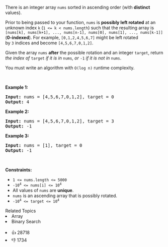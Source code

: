 <p>There is an integer array <code>nums</code> sorted in ascending order (with <strong>distinct</strong> values).</p>

<p>Prior to being passed to your function, <code>nums</code> is <strong>possibly left rotated</strong> at an unknown index <code>k</code> (<code>1 &lt;= k &lt; nums.length</code>) such that the resulting array is <code>[nums[k], nums[k+1], ..., nums[n-1], nums[0], nums[1], ..., nums[k-1]]</code> (<strong>0-indexed</strong>). For example, <code>[0,1,2,4,5,6,7]</code> might be left rotated by&nbsp;<code>3</code>&nbsp;indices and become <code>[4,5,6,7,0,1,2]</code>.</p>

<p>Given the array <code>nums</code> <strong>after</strong> the possible rotation and an integer <code>target</code>, return <em>the index of </em><code>target</code><em> if it is in </em><code>nums</code><em>, or </em><code>-1</code><em> if it is not in </em><code>nums</code>.</p>

<p>You must write an algorithm with <code>O(log n)</code> runtime complexity.</p>

<p>&nbsp;</p> 
<p><strong class="example">Example 1:</strong></p> 
<pre><strong>Input:</strong> nums = [4,5,6,7,0,1,2], target = 0
<strong>Output:</strong> 4
</pre>
<p><strong class="example">Example 2:</strong></p> 
<pre><strong>Input:</strong> nums = [4,5,6,7,0,1,2], target = 3
<strong>Output:</strong> -1
</pre>
<p><strong class="example">Example 3:</strong></p> 
<pre><strong>Input:</strong> nums = [1], target = 0
<strong>Output:</strong> -1
</pre> 
<p>&nbsp;</p> 
<p><strong>Constraints:</strong></p>

<ul> 
 <li><code>1 &lt;= nums.length &lt;= 5000</code></li> 
 <li><code>-10<sup>4</sup> &lt;= nums[i] &lt;= 10<sup>4</sup></code></li> 
 <li>All values of <code>nums</code> are <strong>unique</strong>.</li> 
 <li><code>nums</code> is an ascending array that is possibly rotated.</li> 
 <li><code>-10<sup>4</sup> &lt;= target &lt;= 10<sup>4</sup></code></li> 
</ul>

<div><div>Related Topics</div><div><li>Array</li><li>Binary Search</li></div></div><br><div><li>👍 28718</li><li>👎 1734</li></div>